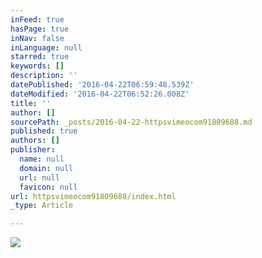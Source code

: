 ```yaml
---
inFeed: true
hasPage: true
inNav: false
inLanguage: null
starred: true
keywords: []
description: ''
datePublished: '2016-04-22T06:59:48.539Z'
dateModified: '2016-04-22T06:52:26.008Z'
title: ''
author: []
sourcePath: _posts/2016-04-22-httpsvimeocom91809688.md
published: true
authors: []
publisher:
  name: null
  domain: null
  url: null
  favicon: null
url: httpsvimeocom91809688/index.html
_type: Article

---
```

![](https://the-grid-user-content.s3-us-west-2.amazonaws.com/644eb17c-7fbb-4590-a35d-0c976c255fa4.jpg)